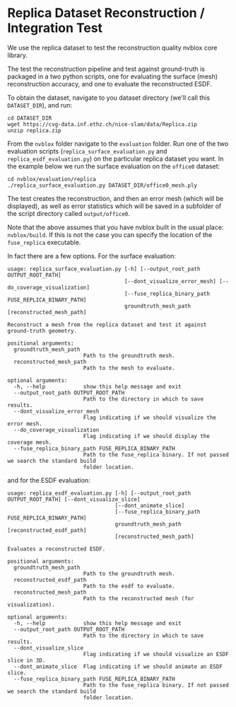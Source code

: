 # Replica Dataset Reconstruction / Integration Test

We use the replica dataset to test the reconstruction quality nvblox core library.

The test the reconstruction pipeline and test against ground-truth is packaged in a two python scripts, one for evaluating the surface (mesh) reconstruction accuracy, and one to evaluate the reconstructed ESDF.

To obtain the dataset, navigate to you dataset directory (we'll call this `DATASET_DIR`), and run:
```
cd DATASET_DIR
wget https://cvg-data.inf.ethz.ch/nice-slam/data/Replica.zip
unzip replica.zip
```

From the `nvblox` folder navigate to the `evaluation` folder. Run one of the two evaluation scripts (`replica_surface_evaluation.py` and `replica_esdf_evaluation.py`) on the particular replica dataset you want. In the example below we run the surface evaluation on the `office0` dataset:
```
cd nvblox/evaluation/replica
./replica_surface_evaluation.py DATASET_DIR/office0_mesh.ply
```
The test creates the reconstruction, and then an error mesh (which will be displayed), as well as error statistics which will be saved in a subfolder of the script directory called `output/office0`.

Note that the above assumes that you have nvblox built in the usual place: `nvblox/build`. If this is not the case you can specify the location of the `fuse_replica` executable.

In fact there are a few options. For the surface evaluation:

```
usage: replica_surface_evaluation.py [-h] [--output_root_path OUTPUT_ROOT_PATH]
                                     [--dont_visualize_error_mesh] [--do_coverage_visualization]
                                     [--fuse_replica_binary_path FUSE_REPLICA_BINARY_PATH]
                                     groundtruth_mesh_path [reconstructed_mesh_path]

Reconstruct a mesh from the replica dataset and test it against ground-truth geometry.

positional arguments:
  groundtruth_mesh_path
                        Path to the groundtruth mesh.
  reconstructed_mesh_path
                        Path to the mesh to evaluate.

optional arguments:
  -h, --help            show this help message and exit
  --output_root_path OUTPUT_ROOT_PATH
                        Path to the directory in which to save results.
  --dont_visualize_error_mesh
                        Flag indicating if we should visualize the error mesh.
  --do_coverage_visualization
                        Flag indicating if we should display the coverage mesh.
  --fuse_replica_binary_path FUSE_REPLICA_BINARY_PATH
                        Path to the fuse_replica binary. If not passed we search the standard build
                        folder location.
```

and for the ESDF evaluation:
```
usage: replica_esdf_evaluation.py [-h] [--output_root_path OUTPUT_ROOT_PATH] [--dont_visualize_slice]
                                  [--dont_animate_slice]
                                  [--fuse_replica_binary_path FUSE_REPLICA_BINARY_PATH]
                                  groundtruth_mesh_path [reconstructed_esdf_path]
                                  [reconstructed_mesh_path]

Evaluates a reconstructed ESDF.

positional arguments:
  groundtruth_mesh_path
                        Path to the groundtruth mesh.
  reconstructed_esdf_path
                        Path to the esdf to evaluate.
  reconstructed_mesh_path
                        Path to the reconstructed mesh (for visualization).

optional arguments:
  -h, --help            show this help message and exit
  --output_root_path OUTPUT_ROOT_PATH
                        Path to the directory in which to save results.
  --dont_visualize_slice
                        Flag indicating if we should visualize an ESDF slice in 3D.
  --dont_animate_slice  Flag indicating if we should animate an ESDF slice.
  --fuse_replica_binary_path FUSE_REPLICA_BINARY_PATH
                        Path to the fuse_replica binary. If not passed we search the standard build
                        folder location.
```
